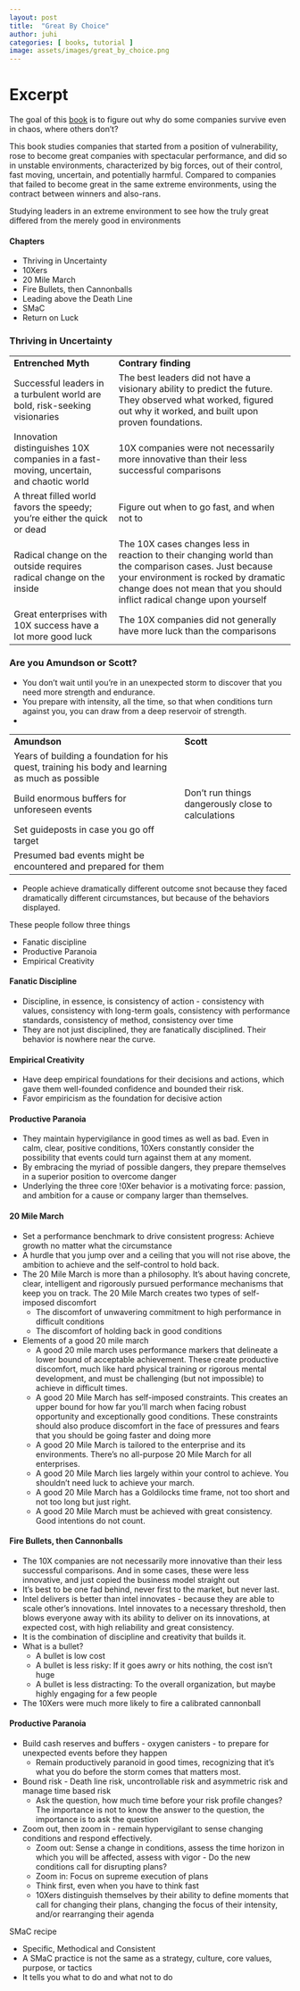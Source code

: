 ```yaml
---
layout: post
title:  "Great By Choice"
author: juhi
categories: [ books, tutorial ]
image: assets/images/great_by_choice.png
---
```


# Excerpt

The goal of this [book](https://www.goodreads.com/book/show/12675109-great-by-choice) is to figure out why do some companies survive even in chaos, where others don’t?

This book studies companies that started from a position of vulnerability, rose to become great companies with spectacular performance, and did so in unstable environments, characterized by big forces, out of their control, fast moving, uncertain, and potentially harmful. Compared to companies that failed to become great in the same extreme environments, using the contract between winners and also-rans.

Studying leaders in an extreme environment to see how the truly great differed from the merely good in environments


#### Chapters



*   Thriving in Uncertainty
*   10Xers
*   20 Mile March
*   Fire Bullets, then Cannonballs
*   Leading above the Death Line
*   SMaC
*   Return on Luck


### Thriving in Uncertainty


<table>
  <tr>
   <td><strong>Entrenched Myth</strong>
   </td>
   <td><strong>Contrary finding</strong>
   </td>
  </tr>
  <tr>
   <td>Successful leaders in a turbulent world are bold, risk-seeking visionaries
   </td>
   <td>The best leaders did not have a visionary ability to predict the future. They observed what worked, figured out why it worked, and built upon proven foundations.
   </td>
  </tr>
  <tr>
   <td>Innovation distinguishes 10X companies in a fast-moving, uncertain, and chaotic world
   </td>
   <td>10X companies were not necessarily more innovative than their less successful comparisons
   </td>
  </tr>
  <tr>
   <td>A threat filled world favors the speedy; you’re either the quick or dead
   </td>
   <td>Figure out when to go fast, and when not to
   </td>
  </tr>
  <tr>
   <td>Radical change on the outside requires radical change on the inside
   </td>
   <td>The 10X cases changes less in reaction to their changing world than the comparison cases. Just because your environment is rocked by dramatic change does not mean that you should inflict radical change upon yourself
   </td>
  </tr>
  <tr>
   <td>Great enterprises with 10X success have a lot more good luck
   </td>
   <td>The 10X companies did not generally have more luck than the comparisons
   </td>
  </tr>
</table>



### Are you Amundson or Scott?



*   You don’t wait until you’re in an unexpected storm to discover that you need more strength and endurance.
*   You prepare with intensity, all the time, so that when conditions turn against you, you can draw from a deep reservoir of strength.
*   

<table>
  <tr>
   <td>
<strong>Amundson</strong>
   </td>
   <td><strong>Scott</strong>
   </td>
  </tr>
  <tr>
   <td>Years of building a foundation for his quest, training his body and learning as much as possible
   </td>
   <td>
   </td>
  </tr>
  <tr>
   <td>Build enormous buffers for unforeseen events
   </td>
   <td>Don’t run things dangerously close to calculations
   </td>
  </tr>
  <tr>
   <td>Set guideposts in case you go off target
   </td>
   <td>
   </td>
  </tr>
  <tr>
   <td>Presumed bad events might be encountered and prepared for them
   </td>
   <td>
   </td>
  </tr>
</table>




*   People achieve dramatically different outcome snot because they faced dramatically different circumstances, but because of the behaviors displayed.

These people follow three things



*   Fanatic discipline
*   Productive Paranoia
*   Empirical Creativity


#### Fanatic Discipline



*   Discipline, in essence, is consistency of action - consistency with values, consistency with long-term goals, consistency with performance standards, consistency of method, consistency over time
*   They are not just disciplined, they are fanatically disciplined. Their behavior is nowhere near the curve.


#### Empirical Creativity



*   Have deep empirical foundations for their decisions and actions, which gave them well-founded confidence and bounded their risk.
*   Favor empiricism as the foundation for decisive action


#### Productive Paranoia



*   They maintain hypervigilance in good times as well as bad. Even in calm, clear, positive conditions, 10Xers constantly consider the possibility that events could turn against them at any moment. 
*   By embracing the myriad of possible dangers, they prepare themselves in a superior position to overcome danger
*   Underlying the three core !0Xer behavior is a motivating force: passion, and ambition for a cause or company larger than themselves. 


#### 20 Mile March



*   Set a performance benchmark to drive consistent progress: Achieve growth no matter what the circumstance
*   A hurdle that you jump over and a ceiling that you will not rise above, the ambition to achieve and the self-control to hold back.
*   The 20 Mile March is more than a philosophy. It’s about having concrete, clear, intelligent and rigorously pursued performance mechanisms that keep you on track. The 20 Mile March creates two types of self-imposed discomfort
    *   The discomfort of unwavering commitment to high performance in difficult conditions
    *   The discomfort of holding back in good conditions
*   Elements of a good 20 mile march
    *   A good 20 mile march uses performance markers that delineate a lower bound of acceptable achievement. These create productive discomfort, much like hard physical training or rigorous mental development, and must be challenging (but not impossible) to achieve in difficult times.
    *   A good 20 Mile March has self-imposed constraints. This creates an upper bound for how far you’ll march when facing robust opportunity and exceptionally good conditions. These constraints should also produce discomfort in the face of pressures and fears that you should be going faster and doing more
    *   A good 20 Mile March is tailored to the enterprise and its environments. There’s no all-purpose 20 Mile March for all enterprises. 
    *   A good 20 Mile March lies largely within your control to achieve. You shouldn’t need luck to achieve your march.
    *   A good 20 Mile March has a Goldilocks time frame, not too short and not too long but just right.
    *   A good 20 Mile March must be achieved with great consistency. Good intentions do not count.


#### Fire Bullets, then Cannonballs



*   The 10X companies are not necessarily more innovative than their less successful comparisons. And in some cases, these were less innovative, and just copied the business model straight out
*   It’s best to be one fad behind, never first to the market, but never last.
*   Intel delivers is better than intel innovates - because they are able to scale other’s innovations. Intel innovates to a necessary threshold, then blows everyone away with its ability to deliver on its innovations, at expected cost, with high reliability and great consistency.
*   It is the combination of discipline and creativity that builds it.
*   What is a bullet?
    *   A bullet is low cost
    *   A bullet is less risky: If it goes awry or hits nothing, the cost isn’t huge
    *   A bullet is less distracting: To the overall organization, but maybe highly engaging for a few people
*   The 10Xers were much more likely to fire a calibrated cannonball


#### Productive Paranoia



*   Build cash reserves and buffers - oxygen canisters - to prepare for unexpected events before they happen
    *   Remain productively paranoid in good times, recognizing that it’s what you do before the storm comes that matters most.
*   Bound risk - Death line risk, uncontrollable risk and asymmetric risk and manage time based risk
    *   Ask the question, how much time before your risk profile changes? The importance is not to know the answer to the question, the importance is to ask the question
*   Zoom out, then zoom in - remain hypervigilant to sense changing conditions and respond effectively.
    *   Zoom out: Sense a change in conditions, assess the time horizon in which you will be affected, assess with vigor - Do the new conditions call for disrupting plans? 
    *   Zoom in: Focus on supreme execution of plans
    *   Think first, even when you have to think fast
    *   10Xers distinguish themselves by their ability to define moments that call for changing their plans, changing the focus of their intensity, and/or rearranging their agenda

SMaC recipe



*   Specific, Methodical and Consistent
*   A SMaC practice is not the same as a strategy, culture, core values, purpose, or tactics
*   It tells you what to do and what not to do
